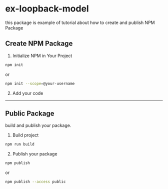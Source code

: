# ex-loopback-model

this package is example of tutorial about how to create and publish NPM Package

## Create NPM Package

1. Initialize NPM in Your Project

```bash
npm init
```

or

```bash
npm init --scope=@your-username
```

2. Add your code

---

## Public Package

build and publish your package.

1. Build project

  ```bash
  npm run build
  ```

2. Publish your package

```bash
npm publish
```

or

```bash
npm publish --access public 
```
